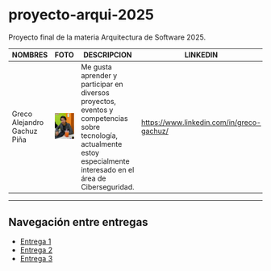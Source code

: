 # proyecto-arqui-2025
Proyecto final de la materia Arquitectura de Software 2025.


| NOMBRES                     | FOTO                                                                                          | DESCRIPCION                                                                                                                                                             | LINKEDIN                                                                |
| --------------------------- | --------------------------------------------------------------------------------------------- | ----------------------------------------------------------------------------------------------------------------------------------------------------------------------- | ----------------------------------------------------------------------- |
| Greco Alejandro Gachuz Piña | ![Foto Greco](assets/foto-greco.jpeg) | Me gusta aprender y participar en diversos proyectos, eventos y competencias sobre tecnología, actualmente estoy especialmente interesado en el área de Ciberseguridad. | https://www.linkedin.com/in/greco-gachuz/ |


<hr>

## Navegación entre entregas

- [Entrega 1](../Entrega-1/)
- [Entrega 2](../Entrega-2/)
- [Entrega 3](../Entrega-3/)


